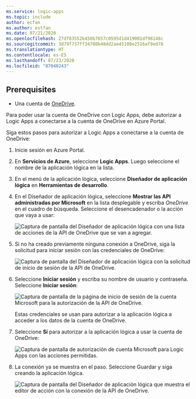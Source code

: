 ```yaml
---
ms.service: logic-apps
ms.topic: include
author: ecfan
ms.author: estfan
ms.date: 07/21/2020
ms.openlocfilehash: 27df83552b450b7657c0595d1d419001df98148c
ms.sourcegitcommit: 3d79f737ff34708b48dd2ae45100e2516af9ed78
ms.translationtype: HT
ms.contentlocale: es-ES
ms.lasthandoff: 07/23/2020
ms.locfileid: "87040243"
---
```

## <a name="prerequisites"></a>Prerequisites

* Una cuenta de [OneDrive](https://www.microsoft.com/store/apps/onedrive/9wzdncrfj1p3). 

Para poder usar la cuenta de OneDrive con Logic Apps, debe autorizar a Logic Apps a conectarse a la cuenta de OneDrive en Azure Portal.

Siga estos pasos para autorizar a Logic Apps a conectarse a la cuenta de OneDrive:  

1. Inicie sesión en Azure Portal. 

1. En **Servicios de Azure**, seleccione **Logic Apps**. Luego seleccione el nombre de la aplicación lógica en la lista.

1. En el menú de la aplicación lógica, seleccione **Diseñador de aplicación lógica** en **Herramientas de desarrollo**.

1. En el Diseñador de aplicación lógica, seleccione **Mostrar las API administradas por Microsoft** en la lista desplegable y escriba *OneDrive* en el cuadro de búsqueda. Seleccione el desencadenador o la acción que vaya a usar:

   ![Captura de pantalla del Diseñador de aplicación lógica con una lista de acciones de la API de OneDrive que se van a agregar.](./media/connectors-create-api-onedrive/onedrive-1.png)

2. Si no ha creado previamente ninguna conexión a OneDrive, siga la solicitud para iniciar sesión con las credenciales de OneDrive:  

   ![Captura de pantalla del Diseñador de aplicación lógica con la solicitud de inicio de sesión de la API de OneDrive.](./media/connectors-create-api-onedrive/onedrive-2.png)

3. Seleccione **Iniciar sesión** y escriba su nombre de usuario y contraseña. Seleccione **Iniciar sesión**: 

   ![Captura de pantalla de la página de inicio de sesión de la cuenta Microsoft para la autorización de la API de OneDrive.](./media/connectors-create-api-onedrive/onedrive-3.png)   

    Estas credenciales se usan para autorizar a la aplicación lógica a acceder a los datos de la cuenta de OneDrive. 

4. Seleccione **Sí** para autorizar a la aplicación lógica a usar la cuenta de OneDrive:  

   ![Captura de pantalla de autorización de cuenta Microsoft para Logic Apps con las acciones permitidas.](./media/connectors-create-api-onedrive/onedrive-4.png)   
   
5. La conexión ya se muestra en el paso. Seleccione Guardar y siga creando la aplicación lógica. 

   ![Captura de pantalla del Diseñador de aplicación lógica que muestra el editor de acción con la conexión de la API de OneDrive.](./media/connectors-create-api-onedrive/onedrive-5.png)
